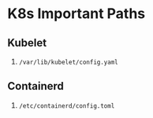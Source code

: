 # K8s Important Paths

## Kubelet

1. `/var/lib/kubelet/config.yaml`

## Containerd

1. `/etc/containerd/config.toml`


